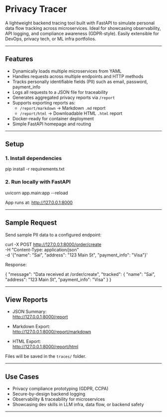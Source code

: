 # Privacy Tracer

A lightweight backend tracing tool built with FastAPI to simulate personal data flow tracking across microservices. Ideal for showcasing observability, API logging, and compliance awareness (GDPR-style). Easily extensible for DevOps, privacy tech, or ML infra portfolios.

---

## Features

- Dynamically loads multiple microservices from YAML
- Handles requests across multiple endpoints and HTTP methods
- Tracks personally identifiable fields (PII) such as email, password, payment_info
- Logs all requests to a JSON file for traceability
- Generates aggregated privacy reports via `/report`
- Supports exporting reports as:
  - `/report/markdown` → Markdown `.md` report
  - `/report/html` → Downloadable HTML `.html` report
- Docker-ready for container deployment
- Simple FastAPI homepage and routing

---

## Setup

### 1. Install dependencies

pip install -r requirements.txt

### 2. Run locally with FastAPI

uvicorn app.main:app --reload

App runs at: http://127.0.0.1:8000

---

## Sample Request

Send sample PII data to a configured endpoint:

curl -X POST http://127.0.0.1:8000/order/create \
  -H "Content-Type: application/json" \
  -d '{"name": "Sai", "address": "123 Main St", "payment_info": "Visa"}'

Response:

{
  "message": "Data received at /order/create",
  "tracked": {
    "name": "Sai",
    "address": "123 Main St",
    "payment_info": "Visa"
  }
}

---

## View Reports

- JSON Summary:  
  http://127.0.0.1:8000/report

- Markdown Export:  
  http://127.0.0.1:8000/report/markdown

- HTML Export:  
  http://127.0.0.1:8000/report/html

Files will be saved in the `traces/` folder.

---

## Use Cases

- Privacy compliance prototyping (GDPR, CCPA)
- Secure-by-design backend logging
- Observability & traceability for microservices
- Showcasing dev skills in LLM infra, data flow, or backend safety

---

